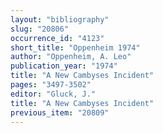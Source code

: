 ```yaml
---
layout: "bibliography"
slug: "20806"
occurrence_id: "4123"
short_title: "Oppenheim 1974"
author: "Oppenheim, A. Leo"
publication_year: "1974"
title: "A New Cambyses Incident"
pages: "3497-3502"
editor: "Gluck, J."
title: "A New Cambyses Incident"
previous_item: "20809"
---
```

